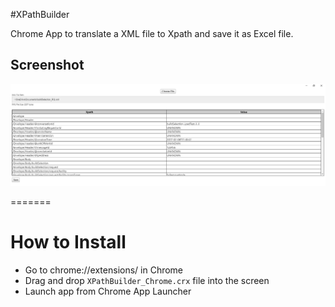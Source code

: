 
#XPathBuilder

Chrome App to translate a XML file to Xpath and save it as Excel file.

## Screenshot
![screenshot](/assets/screenshot.png)

=======
# How to Install
- Go to chrome://extensions/ in Chrome
- Drag and drop `XPathBuilder_Chrome.crx` file into the screen
- Launch app from Chrome App Launcher
